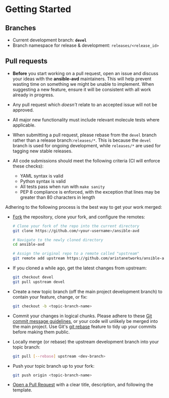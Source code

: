 <!--
  ~ Copyright (c) 2023-2024 Arista Networks, Inc.
  ~ Use of this source code is governed by the Apache License 2.0
  ~ that can be found in the LICENSE file.
  -->

# Getting Started

## Branches

- Current development branch: **`devel`**
- Branch namespace for release & development: `releases/<release_id>`

## Pull requests

- **Before** you start working on a pull request, open an issue and discuss your ideas with the **ansible-avd** maintainers. This will help prevent wasting time on something we might be unable to implement. When suggesting a new feature, ensure it will be consistent with all work already in progress.

- Any pull request which *doesn't* relate to an accepted issue will not be approved.

- All major new functionality must include relevant molecule tests where applicable.

- When submitting a pull request, please rebase from the `devel` branch rather than a release branch:`releases/*`. This is because the `devel` branch is used for ongoing development, while `releases/*` are used for tagging new stable releases.

- All code submissions should meet the following criteria (CI will enforce these checks):

  - YAML syntax is valid
  - Python syntax is valid
  - All tests pass when run with `make sanity`
  - PEP 8 compliance is enforced, with the exception that lines may be greater than 80 characters in length

Adhering to the following process is the best way to get your work merged:

- [Fork](https://docs.github.com/en/get-started/quickstart/fork-a-repo) the repository, clone your fork, and configure the remotes:

  ```bash
  # Clone your fork of the repo into the current directory
  git clone https://github.com/<your-username>/ansible-avd

  # Navigate to the newly cloned directory
  cd ansible-avd

  # Assign the original repo to a remote called "upstream"
  git remote add upstream https://github.com/aristanetworks/ansible-avd.git
  ```

- If you cloned a while ago, get the latest changes from upstream:

  ```bash
  git checkout devel
  git pull upstream devel
  ```

- Create a new topic branch (off the main project development branch) to contain your feature, change, or fix:

  ```bash
  git checkout -b <topic-branch-name>
  ```

- Commit your changes in logical chunks. Please adhere to these [Git commit message guidelines](http://tbaggery.com/2008/04/19/a-note-about-git-commit-messages.html), or your code will unlikely be merged into the main project. Use Git's [git rebase](https://docs.github.com/en/get-started/using-git/about-git-rebase) feature to tidy up your commits before making them public.

- Locally merge (or rebase) the upstream development branch into your topic branch:

  ```bash
  git pull [--rebase] upstream <dev-branch>
  ```

- Push your topic branch up to your fork:

  ```bash
  git push origin <topic-branch-name>
  ```

- [Open a Pull Request](https://github.com/aristanetworks/ansible-avd/pulls) with a clear title, description, and following the template.
